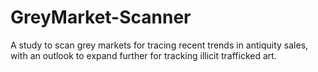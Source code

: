 # GreyMarket-Scanner
A study to scan grey markets for tracing recent trends in antiquity sales, with an outlook to expand further for tracking illicit trafficked art.
